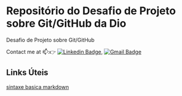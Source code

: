 # Repositório do Desafio de Projeto sobre Git/GitHub da Dio



Desafio de Projeto sobre Git/GitHub

Contact me at 📫::point_right: 
[![Linkedin Badge](https://img.shields.io/badge/-Erico_Andre-blue?style=flat-square&logo=Linkedin&logoColor=white&link=https://www.linkedin.com/in/erico-andre-12412196/)](https://www.linkedin.com/in/erico-andre-12412196), [![Gmail Badge](https://img.shields.io/badge/-ericoandresilva@gmail.com-c14438?style=flat-square&logo=Gmail&logoColor=white&link=mailto:ericoandresilva@gmail.com)](mailto:ericoandresilva@gmail.com)



## Links Úteis

[sintaxe basica markdown](https://markdown.net.br/sintaxe-basica/)
